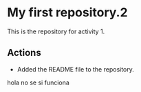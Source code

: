 # My first repository.2


This is the repository for activity 1.

## Actions

- Added the README file to the repository.
  
hola no se si funciona
